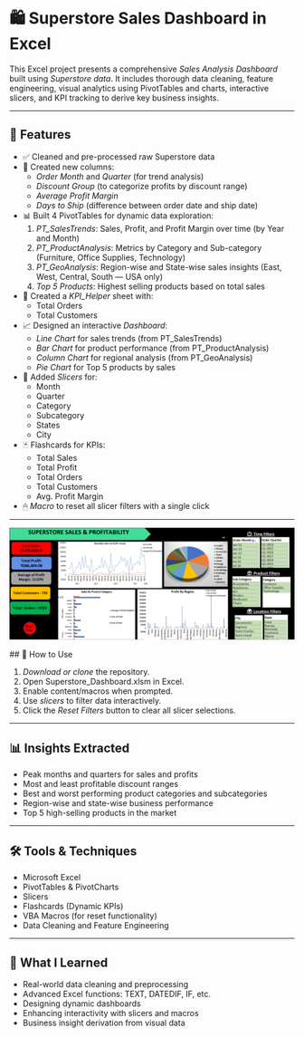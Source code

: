 # 🛍 Superstore Sales Dashboard in Excel

This Excel project presents a comprehensive *Sales Analysis Dashboard* built using *Superstore data*. It includes thorough data cleaning, feature engineering, visual analytics using PivotTables and charts, interactive slicers, and KPI tracking to derive key business insights.

---

## 📌 Features

- ✅ Cleaned and pre-processed raw Superstore data
- 🧮 Created new columns:
  - *Order Month* and *Quarter* (for trend analysis)
  - *Discount Group* (to categorize profits by discount range)
  - *Average Profit Margin*
  - *Days to Ship* (difference between order date and ship date)
- 📊 Built 4 PivotTables for dynamic data exploration:
  1. *PT_SalesTrends*: Sales, Profit, and Profit Margin over time (by Year and Month)
  2. *PT_ProductAnalysis*: Metrics by Category and Sub-category (Furniture, Office Supplies, Technology)
  3. *PT_GeoAnalysis*: Region-wise and State-wise sales insights (East, West, Central, South — USA only)
  4. *Top 5 Products*: Highest selling products based on total sales
- 📌 Created a *KPI_Helper* sheet with:
  - Total Orders
  - Total Customers
- 📈 Designed an interactive *Dashboard*:
  - *Line Chart* for sales trends (from PT_SalesTrends)
  - *Bar Chart* for product performance (from PT_ProductAnalysis)
  - *Column Chart* for regional analysis (from PT_GeoAnalysis)
  - *Pie Chart* for Top 5 products by sales
- 🧩 Added *Slicers* for:
  - Month
  - Quarter
  - Category
  - Subcategory
  - States
  - City
- 🃏 Flashcards for KPIs:
  - Total Sales
  - Total Profit
  - Total Orders
  - Total Customers
  - Avg. Profit Margin
- 🖱 *Macro* to reset all slicer filters with a single click

---
<p align="center">
  <img src="https://github.com/AniketGanguli/Superstore-Sales-Insights-Dashboard/blob/main/Dashboard.png" width="800"/>
</p>
## 🚀 How to Use

1. *Download or clone* the repository.
2. Open Superstore_Dashboard.xlsm in Excel.
3. Enable content/macros when prompted.
4. Use *slicers* to filter data interactively.
5. Click the *Reset Filters* button to clear all slicer selections.

---

## 📊 Insights Extracted

- Peak months and quarters for sales and profits
- Most and least profitable discount ranges
- Best and worst performing product categories and subcategories
- Region-wise and state-wise business performance
- Top 5 high-selling products in the market

---

## 🛠 Tools & Techniques

- Microsoft Excel
- PivotTables & PivotCharts
- Slicers
- Flashcards (Dynamic KPIs)
- VBA Macros (for reset functionality)
- Data Cleaning and Feature Engineering

---

## 🧠 What I Learned

- Real-world data cleaning and preprocessing
- Advanced Excel functions: TEXT, DATEDIF, IF, etc.
- Designing dynamic dashboards
- Enhancing interactivity with slicers and macros
- Business insight derivation from visual data
